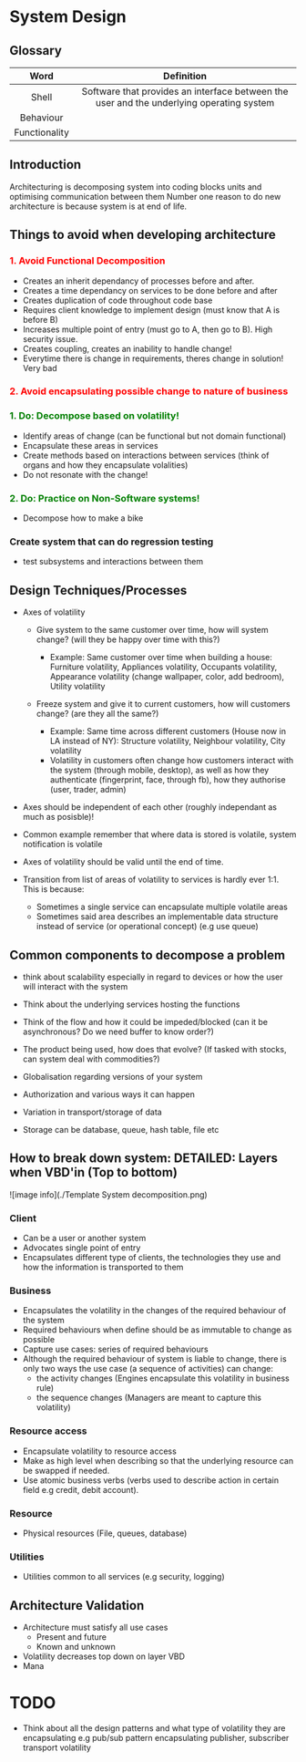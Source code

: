 # System Design

## Glossary

| Word | Definition|
|:----:|:---------:|
| Shell | Software that provides an interface between the user and the underlying operating system | 
| Behaviour ||
|Functionality||

## Introduction

Architecturing is decomposing system into coding blocks units and optimising communication between them
Number one reason to do new architecture is because system is at end of life.

## Things to avoid when developing architecture

### <span style="color:red"> 1. Avoid Functional Decomposition </span>
- Creates an inherit dependancy of processes before and after. 
- Creates a time dependancy on services to be done before and after
- Creates duplication of code throughout code base
- Requires client knowledge to implement design (must know that A is before B)
- Increases multiple point of entry (must go to A, then go to B). High security issue.
- Creates coupling, creates an inability to handle change!
- Everytime there is change in requirements, theres change in solution! Very bad

### <span style="color:red"> 2. Avoid encapsulating possible change to nature of business </span>


### <span style="color:green"> 1. Do: Decompose based on volatility! </span>
- Identify areas of change (can be functional but not domain functional)
- Encapsulate these areas in services
- Create methods based on interactions between services (think of organs and how they encapsulate volalities)
- Do not resonate with the change!

### <span style="color:green"> 2. Do: Practice on Non-Software systems! </span>
- Decompose how to make a bike

### Create system that can do regression testing
- test subsystems and interactions between them

## Design Techniques/Processes
- Axes of volatility
  - Give system to the same customer over time, how will system change? (will they be happy over time with this?)
    - Example: Same customer over time when building a house: Furniture volatility, Appliances volatility, 
    Occupants volatility, Appearance volatility (change wallpaper, color, add bedroom), Utility volatility

  - Freeze system and give it to current customers, how will customers change? (are they all the same?)
    - Example: Same time across different customers (House now in LA instead of NY): Structure volatility, 
    Neighbour volatility, City volatility
    - Volatility in customers often change how customers interact with the system (through mobile, desktop), as well as 
    how they authenticate (fingerprint, face, through fb), how they authorise (user, trader, admin)

- Axes should be independent of each other (roughly independant as much as posisble)!
- Common example remember that where data is stored is volatile, system notification is volatile
- Axes of volatility should be valid until the end of time.
- Transition from list of areas of volatility to services is hardly ever 1:1. This is because:
  - Sometimes a single service can encapsulate multiple volatile areas
  - Sometimes said area describes an implementable data structure instead of service (or operational concept) (e.g use queue)

## Common components to decompose a problem
- think about scalability especially in regard to devices or how the user will interact with the system
- Think about the underlying services hosting the functions
- Think of the flow and how it could be impeded/blocked (can it be asynchronous? Do we need buffer to know order?)
- The product being used, how does that evolve? (If tasked with stocks, can system deal with commodities?)
- Globalisation regarding versions of your system
- Authorization and various ways it can happen
- Variation in transport/storage of data

- Storage can be database, queue, hash table, file etc


## How to break down system: DETAILED: Layers when VBD'in (Top to bottom)
![image info](./Template System decomposition.png)

### Client

- Can be a user or another system
- Advocates single point of entry
- Encapsulates different type of clients, the technologies they use and how the information is transported to them

### Business

- Encapsulates the volatility in the changes of the required behaviour of the system
- Required behaviours when define should be as immutable to change as possible
- Capture use cases: series of required behaviours
- Although the required behaviour of system is liable to change, there is only two ways the use case (a sequence of activities) can change:
  - the activity changes (Engines encapsulate this volatility in business rule)
  - the sequence changes (Managers are meant to capture this volatility)

### Resource access

- Encapsulate volatility to resource access
- Make as high level when describing so that the underlying resource can be swapped if needed.
- Use atomic business verbs (verbs used to describe action in certain field e.g credit, debit account).

### Resource

- Physical resources (File, queues, database)

### Utilities

- Utilities common to all services (e.g security, logging)

## Architecture Validation

- Architecture must satisfy all use cases
  - Present and future
  - Known and unknown
- Volatility decreases top down on layer VBD
- Mana

# TODO
- Think about all the design patterns and what type of volatility they are encapsulating e.g pub/sub pattern encapsulating
publisher, subscriber transport volatility


